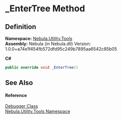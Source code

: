 # _EnterTree Method




## Definition
**Namespace:** <a href="N_Nebula_Utility_Tools">Nebula.Utility.Tools</a>  
**Assembly:** Nebula (in Nebula.dll) Version: 1.0.0+a74e1f454fb572dfd95c249b7895aa6542c85b05

**C#**
``` C#
public override void _EnterTree()
```



## See Also


#### Reference
<a href="T_Nebula_Utility_Tools_Debugger">Debugger Class</a>  
<a href="N_Nebula_Utility_Tools">Nebula.Utility.Tools Namespace</a>  
